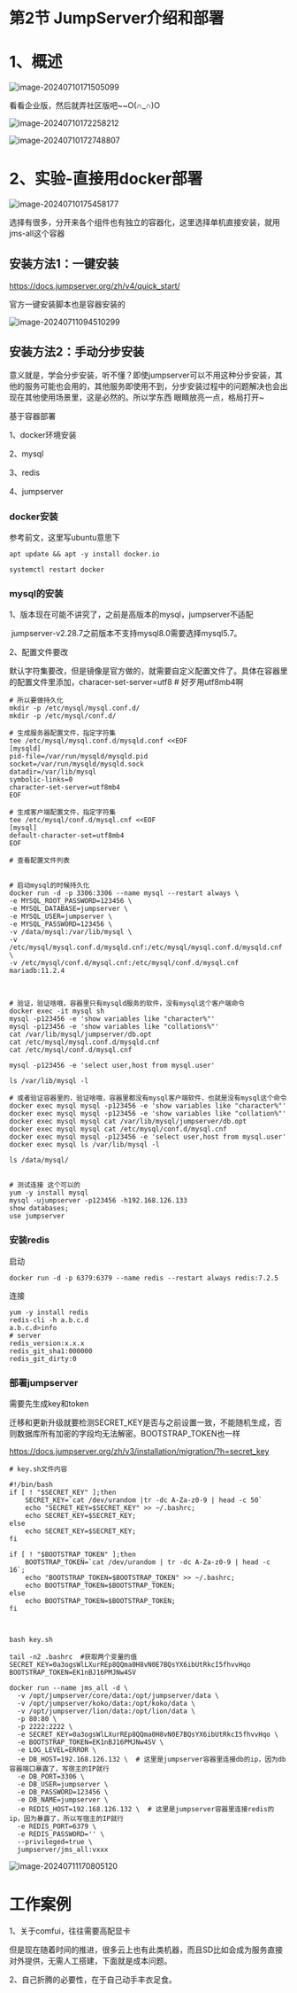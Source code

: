 # 第2节 JumpServer介绍和部署



# 1、概述

![image-20240710171505099](2-JumpServer介绍和部署.assets/image-20240710171505099.png)

看看企业版，然后就弄社区版吧~~O(∩_∩)O



![image-20240710172258212](2-JumpServer介绍和部署.assets/image-20240710172258212.png)





![image-20240710172748807](2-JumpServer介绍和部署.assets/image-20240710172748807.png)





# 2、实验-直接用docker部署



![image-20240710175458177](2-JumpServer介绍和部署.assets/image-20240710175458177.png)

选择有很多，分开来各个组件也有独立的容器化，这里选择单机直接安装，就用jms-all这个容器









## 安装方法1：一键安装

https://docs.jumpserver.org/zh/v4/quick_start/



官方一键安装脚本也是容器安装的

![image-20240711094510299](2-JumpServer介绍和部署.assets/image-20240711094510299.png)





## 安装方法2：手动分步安装

意义就是，学会分步安装，听不懂？即使jumpserver可以不用这种分步安装，其他的服务可能也会用的，其他服务即使用不到，分步安装过程中的问题解决也会出现在其他使用场景里，这是必然的。所以学东西 眼睛放亮一点，格局打开~

基于容器部署

1、docker环境安装

2、mysql

3、redis

4、jumpserver



### docker安装

参考前文，这里写ubuntu意思下

```shell
apt update && apt -y install docker.io

systemctl restart docker
```



### mysql的安装

1、版本现在可能不讲究了，之前是高版本的mysql，jumpserver不适配

​			jumpserver-v2.28.7之前版本不支持mysql8.0需要选择mysql5.7。

2、配置文件要改

​			默认字符集要改，但是镜像是官方做的，就需要自定义配置文件了。具体在容器里的配置文件里添加，characer-set-server=utf8   # 好歹用utf8mb4啊

```shell
# 所以要做持久化
mkdir -p /etc/mysql/mysql.conf.d/
mkdir -p /etc/mysql/conf.d/

# 生成服务器配置文件，指定字符集
tee /etc/mysql/mysql.conf.d/mysqld.conf <<EOF
[mysqld]
pid-file=/var/run/mysqld/mysqld.pid
socket=/var/run/mysqld/mysqld.sock
datadir=/var/lib/mysql
symbolic-links=0
character-set-server=utf8mb4
EOF

# 生成客户端配置文件，指定字符集
tee /etc/mysql/conf.d/mysql.cnf <<EOF
[mysql]
default-character-set=utf8mb4
EOF

# 查看配置文件列表


# 启动mysql的时候持久化
docker run -d -p 3306:3306 --name mysql --restart always \
-e MYSQL_ROOT_PASSWORD=123456 \
-e MYSQL_DATABASE=jumpserver \
-e MYSQL_USER=jumpserver \
-e MYSQL_PASSWORD=123456 \
-v /data/mysql:/var/lib/mysql \
-v /etc/mysql/mysql.conf.d/mysqld.cnf:/etc/mysql/mysql.conf.d/mysqld.cnf \
-v /etc/mysql/conf.d/mysql.cnf:/etc/mysql/conf.d/mysql.cnf mariadb:11.2.4



# 验证，验证啥哦，容器里只有mysqld服务的软件，没有mysql这个客户端命令
docker exec -it mysql sh
mysql -p123456 -e 'show variables like "character%"'
mysql -p123456 -e 'show variables like "collations%"'
cat /var/lib/mysql/jumpserver/db.opt
cat /etc/mysql/mysql.conf.d/mysqld.cnf
cat /etc/mysql/conf.d/mysql.cnf

mysql -p123456 -e 'select user,host from mysql.user'

ls /var/lib/mysql -l

# 或者验证容器里的，验证啥哦，容器里都没有mysql客户端软件，也就是没有mysql这个命令
docker exec mysql mysql -p123456 -e 'show variables like "character%"'
docker exec mysql mysql -p123456 -e 'show variables like "collation%"'
docker exec mysql mysql cat /var/lib/mysql/jumpserver/db.opt
docker exec mysql mysql cat /etc/mysql/conf.d/mysql.cnf
docker exec mysql mysql -p123456 -e 'select user,host from mysql.user'
docker exec mysql ls /var/lib/mysql -l

ls /data/mysql/


# 测试连接 这个可以的
yum -y install mysql
mysql -ujumpserver -p123456 -h192.168.126.133
show databases;
use jumpserver

```



### 安装redis

启动

```shell
docker run -d -p 6379:6379 --name redis --restart always redis:7.2.5

```

连接

```shell
yum -y install redis
redis-cli -h a.b.c.d
a.b.c.d>info
# server
redis_version:x.x.x
redis_git_sha1:000000
redis_git_dirty:0
```



### 部署jumpserver

需要先生成key和token

迁移和更新升级就要检测SECRET_KEY是否与之前设置一致，不能随机生成，否则数据库所有加密的字段均无法解密。BOOTSTRAP_TOKEN也一样

https://docs.jumpserver.org/zh/v3/installation/migration/?h=secret_key

```shell
# key.sh文件内容

#!/bin/bash
if [ ! "$SECRET_KEY" ];then
    SECRET_KEY=`cat /dev/urandom |tr -dc A-Za-z0-9 | head -c 50`
    echo "SECRET_KEY=$SECRET_KEY" >> ~/.bashrc;
    echo SECRET_KEY=$SECRET_KEY;
else
    echo SECRET_KEY=$SECRET_KEY;
fi

if [ ! "$BOOTSTRAP_TOKEN" ];then
    BOOTSTRAP_TOKEN=`cat /dev/urandom | tr -dc A-Za-z0-9 | head -c 16`;
    echo "BOOTSTRAP_TOKEN=$BOOTSTRAP_TOKEN" >> ~/.bashrc;
    echo BOOTSTRAP_TOKEN=$BOOTSTRAP_TOKEN;
else
    echo BOOTSTRAP_TOKEN=$BOOTSTRAP_TOKEN;
fi



bash key.sh

tail -n2 .bashrc  #获取两个变量的值
SECRET_KEY=0a3ogsWlLXurREp8QQma0H8vN0E7BQsYX6ibUtRkcI5fhvvHqo
BOOTSTRAP_TOKEN=EK1nBJ16PMJNw4SV
```



```shell
docker run --name jms_all -d \
  -v /opt/jumpserver/core/data:/opt/jumpserver/data \
  -v /opt/jumpserver/koko/data:/opt/koko/data \
  -v /opt/jumpserver/lion/data:/opt/lion/data \
  -p 80:80 \
  -p 2222:2222 \
  -e SECRET_KEY=0a3ogsWlLXurREp8QQma0H8vN0E7BQsYX6ibUtRkcI5fhvvHqo \
  -e BOOTSTRAP_TOKEN=EK1nBJ16PMJNw4SV \
  -e LOG_LEVEL=ERROR \
  -e DB_HOST=192.168.126.132 \  # 这里是jumpserver容器里连接db的ip，因为db容器端口暴露了，写宿主的IP就行
  -e DB_PORT=3306 \
  -e DB_USER=jumpserver \
  -e DB_PASSWORD=123456 \
  -e DB_NAME=jumpserver \
  -e REDIS_HOST=192.168.126.132 \  # 这里是jumpserver容器里连接redis的ip，因为暴露了，所以写宿主的IP就行
  -e REDIS_PORT=6379 \
  -e REDIS_PASSWORD='' \
  --privileged=true \
  jumpserver/jms_all:vxxx
```



![image-20240711170805120](2-JumpServer介绍和部署.assets/image-20240711170805120.png)





### 









# 工作案例



1、关于comfui，往往需要高配显卡

但是现在随着时间的推进，很多云上也有此类机器，而且SD比如会成为服务直接对外提供，无需人工搭建，下面就是成本问题。

2、自己折腾的必要性，在于自己动手丰衣足食。

